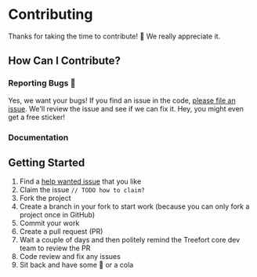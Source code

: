 # Contributing

Thanks for taking the time to contribute!  :tada:  We really appreciate it.

## How Can I Contribute?

### Reporting Bugs :bug:
Yes, we want your bugs!  If you find an issue in the code, [please file an issue](https://github.com/treefortmusicfest/treefort/issues/new).  We'll review the issue and see if we can fix
it. Hey, you might even get a free sticker!

### Documentation

## Getting Started

1. Find a [help wanted issue](https://github.com/treefortmusicfest/treefort/issues?q=is%3Aissue+is%3Aopen+label%3A%22help+wanted%22) that you like
2. Claim the issue `// TODO how to claim?`
3. Fork the project
4. Create a branch in your fork to start work (because you can only fork a project once in GitHub)
5. Commit your work
6. Create a pull request (PR)
7. Wait a couple of days and then politely remind the Treefort core dev team to review the PR
8. Code review and fix any issues
8. Sit back and have some :beers:    or a cola
